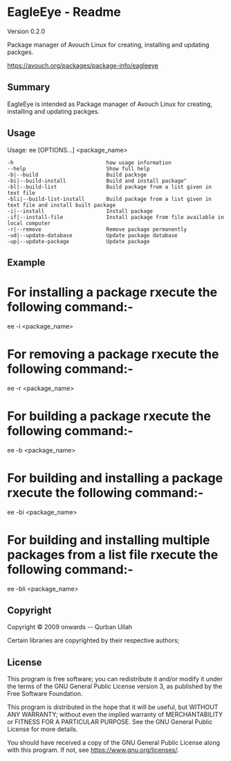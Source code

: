 EagleEye - Readme
===================

Version 0.2.0

Package manager of Avouch Linux for creating, installing and updating packges.

https://avouch.org/packages/package-info/eagleeye

Summary
-------

EagleEye is intended as Package manager of Avouch Linux for creating, installing and updating packges.

Usage
---------

Usage: ee [OPTIONS...] <package_name>

	-h                              how usage information
	--help                          Show full help
	-b|--build                      Build packsge
	-bi|--build-install             Build and install package"
	-bl|--build-list                Build package from a list given in text file
	-bli|--build-list-install       Build package from a list given in text file and install built package
	-i|--install                    Install package
	-if|--install-file              Install package from file available in local computer
	-r|--remove                     Remove package permanently 
	-ud|--update-database           Update package database
	-up|--update-package            Update package 

Example
---------

# For installing a package rxecute the following command:-
ee -i <package_name>

# For removing a package rxecute the following command:-
ee -r <package_name>

# For building a package rxecute the following command:-
ee -b <package_name>

# For building and installing a package rxecute the following command:-
ee -bi <package_name>

# For building and installing multiple packages from a list file rxecute the following command:-
ee -bli <package_name>

Copyright
---------

Copyright © 2009 onwards -- Qurban Ullah

Certain libraries are copyrighted by their respective authors;

License
-------

This program is free software; you can redistribute it and/or modify it under
the terms of the GNU General Public License version 3, as published by the
Free Software Foundation.

This program is distributed in the hope that it will be useful, but WITHOUT
ANY WARRANTY; without even the implied warranty of MERCHANTABILITY or FITNESS
FOR A PARTICULAR PURPOSE.  See the GNU General Public License for more
details.

You should have received a copy of the GNU General Public License
along with this program.  If not, see <https://www.gnu.org/licenses/>.
